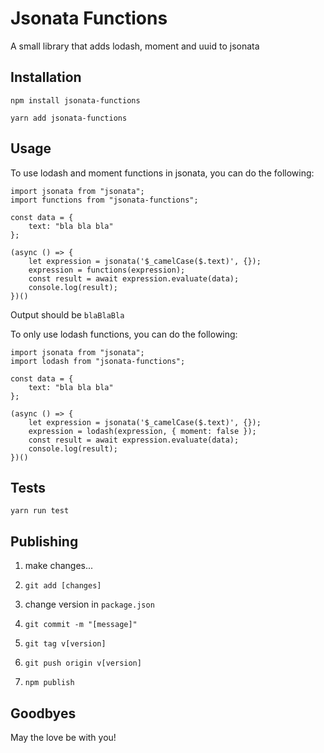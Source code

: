 Jsonata Functions
=========

A small library that adds lodash, moment and uuid to jsonata

## Installation

`npm install jsonata-functions`

`yarn add jsonata-functions`
## Usage

To use lodash and moment functions in jsonata, you can do the following:

    import jsonata from "jsonata";
    import functions from "jsonata-functions";

    const data = {
        text: "bla bla bla"
    };

    (async () => {
        let expression = jsonata('$_camelCase($.text)', {});
        expression = functions(expression);
        const result = await expression.evaluate(data);
        console.log(result);
    })()

Output should be `blaBlaBla`

To only use lodash functions, you can do the following:

    import jsonata from "jsonata";
    import lodash from "jsonata-functions";

    const data = {
        text: "bla bla bla"
    };

    (async () => {
        let expression = jsonata('$_camelCase($.text)', {});
        expression = lodash(expression, { moment: false });
        const result = await expression.evaluate(data);
        console.log(result);
    })()

## Tests

`yarn run test`

## Publishing

1. make changes...

1. `git add [changes]`

1. change version in `package.json`

1. `git commit -m "[message]"`

1. `git tag v[version]`

1. `git push origin v[version]`

1. `npm publish`

## Goodbyes

May the love be with you!
